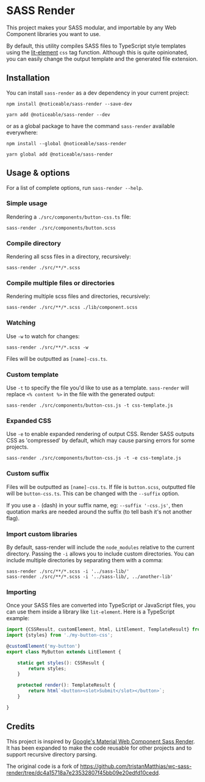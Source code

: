 # SASS Render

This project makes your SASS modular, and importable by any Web Component libraries you want to use.

By default, this utility compiles SASS files to TypeScript style templates using 
the [lit-element](https://lit-element.polymer-project.org/) `css` tag function.
Although this is quite opinionated, you can easily change the output template and the generated file extension.

## Installation

You can install `sass-render` as a dev dependency in your current project:

```
npm install @noticeable/sass-render --save-dev
```

```
yarn add @noticeable/sass-render --dev
```

or as a global package to have the command `sass-render` available everywhere:

```
npm install --global @noticeable/sass-render
```

```
yarn global add @noticeable/sass-render
```


## Usage & options

For a list of complete options, run `sass-render --help`.

### Simple usage

Rendering a `./src/components/button-css.ts` file:

```
sass-render ./src/components/button.scss
```

### Compile directory

Rendering all scss files in a directory, recursively:

```
sass-render ./src/**/*.scss
```

### Compile multiple files or directories

Rendering multiple scss files and directories, recursively:

```
sass-render ./src/**/*.scss ./lib/component.scss
```

### Watching

Use `-w` to watch for changes:

```
sass-render ./src/**/*.scss -w
```

Files will be outputted as `[name]-css.ts`.

### Custom template

Use `-t` to specify the file you'd like to use as a template. `sass-render` will replace `<% content %>` in the file with the generated output:

```
sass-render ./src/components/button-css.js -t css-template.js
```

### Expanded CSS

Use `-e` to enable expanded rendering of output CSS. Render SASS outputs CSS as 'compressed' by default, which may cause parsing errors for some projects.

```
sass-render ./src/components/button-css.js -t -e css-template.js
```

### Custom suffix

Files will be outputted as `[name]-css.ts`. If file is `button.scss`, outputted file will be `button-css.ts`. This can be changed with the `--suffix` option.

If you use a `-` (dash) in your suffix name, eg: `--suffix '-css.js'`, then quotation marks are needed around the suffix (to tell bash it's not another flag).

### Import custom libraries

By default, sass-render will include the `node_modules` relative to the current directory. Passing the `-i` allows you to include custom directories. You can include multiple directories by separating them with a comma:

```
sass-render ./src/**/*.scss -i '../sass-lib/'
sass-render ./src/**/*.scss -i '../sass-lib/, ../another-lib'
```

### Importing

Once your SASS files are converted into TypeScript or JavaScript files, you can use them inside a library like 
`lit-element`. Here is a TypeScript example:

```typescript
import {CSSResult, customElement, html, LitElement, TemplateResult} from 'lit-element';
import {styles} from './my-button-css';

@customElement('my-button')
export class MyButton extends LitElement {

    static get styles(): CSSResult {
        return styles;
    }

    protected render(): TemplateResult {
        return html`<button><slot>Submit</slot></button>`;
    }

}
```

## Credits

This project is inspired by [Google's Material Web Component Sass Render](https://github.com/material-components/material-components-web-components/tree/master/scripts/sass-render).
It has been expanded to make the code reusable for other projects and to support recursive directory parsing.

The original code is a fork of https://github.com/tristanMatthias/wc-sass-render/tree/dc4a15718a7e23532807f45bb09e20edfd10cedd.
